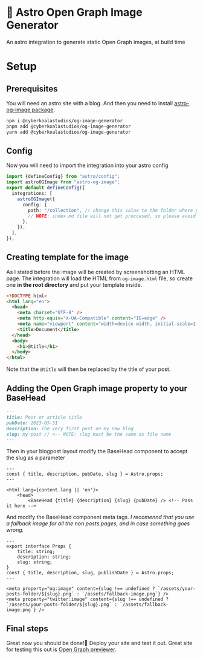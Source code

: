 # :rocket: Astro Open Graph Image Generator
An astro integration to generate static Open Graph images, at build time

# Setup
## Prerequisites

You will need an astro site with a blog. And then you need to install [astro-og-image package](https://www.npmjs.com/package/astro-og-image).

```bash
npm i @cyberkoalastudios/og-image-generator
pnpm add @cyberkoalastudios/og-image-generator
yarn add @cyberkoalastudios/og-image-generator
```
 
## Config
Now you will need to import the integration into your astro config

```typescript
import {defineConfig} from "astro/config";
import astroOGImage from "astro-og-image";
export default defineConfig({
  integrations: [
    astroOGImage({
      config: {
        path: "/collection", // change this value to the folder where your posts are
        // NOTE: index.md file will not get proccesed, so please avoid it
      },
    }),
  ],
});
```

## Creating template for the image

As I stated before the image will be created by screenshotting an HTML page. The integration will load the HTML from `og-image.html` file, so create one **in the root directory** and put your template inside.

```html
<!DOCTYPE html>
<html lang="en">
  <head>
    <meta charset="UTF-8" />
    <meta http-equiv="X-UA-Compatible" content="IE=edge" />
    <meta name="viewport" content="width=device-width, initial-scale=1.0" />
    <title>Document</title>
  </head>
  <body>
    <h1>@title</h1>
  </body>
</html>
```


Note that the `@title` will then be replaced by the title of your post.

## Adding the Open Graph image property to your BaseHead

```md
---
title: Post or article title
pubDate: 2023-05-31
description: The very first post on my new blog
slug: my-post // <-- NOTE: slug must be the same as file name
---
```


Then in your blogpost layout modify the BaseHead component to accept the slug as a parameter

```astro
---
const { title, description, pubDate, slug } = Astro.props;
---

<html lang={content.lang || 'en'}>
	<head>
		<BaseHead {title} {description} {slug} {pubDate} /> <!-- Pass it here -->
```

And modify the BaseHead component meta tags.
_I recomennd that you use a fallback image for all the non posts pages, and in case something goes wrong._

```astro
---
export interface Props {
	title: string;
	description: string;
	slug: string;
}
const { title, description, slug, publishDate } = Astro.props;
---

<meta property="og:image" content={slug !== undefined ? `/assets/your-posts-folder/${slug}.png` : `/assets/fallback-image.png`} />
<meta property="twitter:image" content={slug !== undefined ? `/assets/your-posts-folder/${slug}.png` : `/assets/fallback-image.png`} />
```


## Final steps

Great now you should be done!🎉 Deploy your site and test it out. Great site for testing this out is [Open Graph previewer](https://www.opengraph.xyz/).


